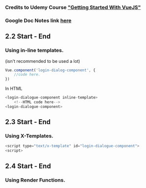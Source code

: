 
### Credits to Udemy Course ["Getting Started With VueJS"](https://www.udemy.com/getting-started-with-vue-js/learn/v4/overview)

### Google Doc Notes link [here](https://docs.google.com/document/d/1tfcJSZgpkZox7Bwo6Xlnuls_ABAc7iKtwhp92kGYmXM/edit?usp=sharing)

2.2 Start - End
---------
### Using in-line templates.
(isn't recommended to be used a lot)
```javascript
Vue.component('login-dialog-component', {
    //code here.
})
```
In HTML
```javascript
<login-dialogue-component inline-template>
    <!--HTML code here-->
<login-dialogue-component>
```
2.3 Start - End
---------
### Using X-Templates.
```javascript
<script type="text/x-template" id="login-dialogue-component">
<script>
```
2.4 Start - End
---------
### Using Render Functions.
